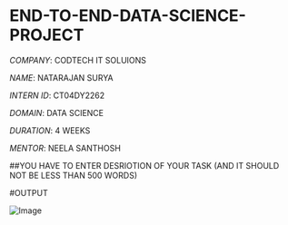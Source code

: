 # END-TO-END-DATA-SCIENCE-PROJECT

*COMPANY*: CODTECH IT SOLUIONS

*NAME*: NATARAJAN SURYA

*INTERN ID*: CT04DY2262

*DOMAIN*: DATA SCIENCE

*DURATION*: 4 WEEKS

*MENTOR*: NEELA SANTHOSH

##YOU HAVE TO ENTER DESRIOTION OF YOUR TASK (AND IT SHOULD NOT BE LESS THAN 500 WORDS)

#OUTPUT

![Image](https://github.com/user-attachments/assets/a7b0999d-8a5a-4960-b5bd-60a7b0ad1e0d)
